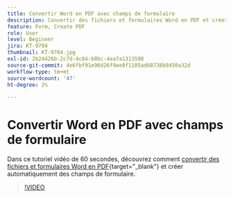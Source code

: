 ```yaml
---
title: Convertir Word en PDF avec champs de formulaire
description: Convertir des fichiers et formulaires Word en PDF et créer automatiquement des champs de formulaire
feature: Form, Create PDF
role: User
level: Beginner
jira: KT-9704
thumbnail: KT-9704.jpg
exl-id: 2b24426b-2c7d-4c84-b8bc-4ea7a1313598
source-git-commit: 4e6fbf91e96d26f9ee8f1105ad68738b9450a32d
workflow-type: tm+mt
source-wordcount: '47'
ht-degree: 2%

---
```


# Convertir Word en PDF avec champs de formulaire

Dans ce tutoriel vidéo de 60 secondes, découvrez comment [convertir des fichiers et formulaires Word en PDF](https://www.adobe.com/fr/acrobat/online/word-to-pdf.html){target="_blank"} et créer automatiquement des champs de formulaire.

>[!VIDEO](https://video.tv.adobe.com/v/347090?quality=12&learn=on&hidetitle=true&captions=fre_fr)
